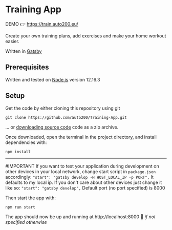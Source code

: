 # Training App

DEMO 👉 https://train.auto200.eu/

Create your own training plans, add exercises and make your home workout easier.

Written in [Gatsby](https://github.com/gatsbyjs/gatsby/)

## Prerequisites

Written and tested on [Node.js](https://nodejs.org) version 12.16.3

## Setup

Get the code by either cloning this repository using git

```
git clone https://github.com/auto200/Training-App.git
```

... or [downloading source code](https://github.com/auto200/Training-App/archive/master.zip) code as a zip archive.

Once downloaded, open the terminal in the project directory, and install dependencies with:

```
npm install
```

---

#IMPORTANT
If you want to test your application during development on other devices in your local network, change start script in `package.json` accordingly:
`"start": "gatsby develop -H HOST_LOCAL_IP -p PORT",`
It defaults to my local ip.
If you don't care about other devices just change it like so:
`"start": "gatsby develop",`
Default port (no port specified) is 8000

Then start the app with:

```
npm run start
```

The app should now be up and running at http://localhost:8000 🚀 _if not specified otherwise_
